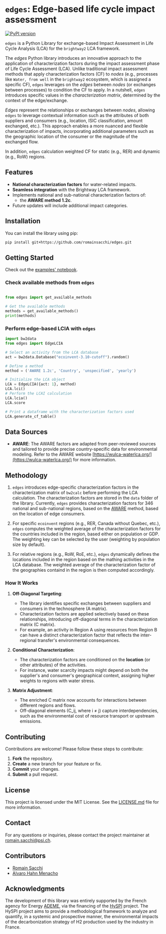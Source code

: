 # ``edges``: Edge-based life cycle impact assessment

[![PyPI version](https://badge.fury.io/py/edges.svg)](https://badge.fury.io/py/csc-brightway)

``edges`` is a Python Library for exchange-based Impact Assessment in 
Life Cycle Analysis (LCA) for the ``brightway2`` LCA framework.

The *edges* Python library introduces an innovative approach to the application 
of characterization factors during the impact assessment phase of Life Cycle 
Assessment (LCA). Unlike traditional impact assessment methods that apply 
characterization factors (CF) to *nodes* (e.g., processes like `Water, from well` in the 
``brightway2`` ecosystem, which is assigned a specific CF), ``edges`` leverages on the *edges* between *nodes* 
(or exchanges between processes) to condition the CF to apply.  In a nutshell, ``edges`` introduces specific values 
in the *characterization matrix*, determined by the context of the edge/exchange.

*Edges* represent the relationships or exchanges between *nodes*, allowing ``edges`` 
to leverage contextual information such as the attributes of both suppliers 
and consumers (e.g., location, ISIC classification, amount exchanged, etc.). 
This approach enables a more nuanced and flexible characterization 
of impacts, incorporating additional parameters such as the geographic location 
of the consumer or the magnitude of the exchanged flow. 

In addition, ``edges`` calculation weighted CF for static (e.g., RER) and 
dynamic (e.g., RoW) regions.

## Features

- **National characterization factors** for water-related impacts.
- **Seamless integration** with the Brightway LCA framework.
- Implements national and sub-national characterization factors of:
  - the **AWARE method 1.2c**.
- Future updates will include additional impact categories.

## Installation

You can install the library using pip:

```bash
pip install git+https://github.com/romainsacchi/edges.git
```

## Getting Started

Check out the [examples' notebook](https://github.com/romainsacchi/edges/blob/main/examples/examples.ipynb).

### Check available methods from ``edges``

```python
    
from edges import get_available_methods

# Get the available methods
methods = get_available_methods()
print(methods)

```

### Perform edge-based LCIA with ``edges``

```python
import bw2data
from edges import EdgeLCIA

# Select an activity from the LCA database
act = bw2data.Database("ecoinvent-3.10-cutoff").random()

# Define a method
method = ('AWARE 1.2c', 'Country', 'unspecified', 'yearly')

# Initialize the LCA object
LCA = EdgeLCIA({act: 1}, method)
LCA.lci()
# Perform the LCAI calculation
LCA.lcia()
LCA.score

# Print a dataframe with the characterization factors used
LCA.generate_cf_table()

```

## Data Sources

* **AWARE**: The AWARE factors are adapted from peer-reviewed sources and tailored to provide 
precise country-specific data for environmental modeling. Refer to the AWARE 
website [https://wulca-waterlca.org/](https://wulca-waterlca.org/) for more information.

## Methodology

1. ``edges`` introduces edge-specific characterization factors
in the characterization matrix of ``bw2calc`` before performing the LCA calculation.
The characterization factors are stored in the ``data`` folder of the library. 
Currently, ``edges`` provides characterization factors for 346 national and 
sub-national regions, based on the [AWARE](https://wulca-waterlca.org/aware/) method,
based on the location of edge consumers. 

2. For specific ``ecoinvent`` regions (e.g., RER, Canada without Quebec, etc.), 
``edges`` computes the weighted average of the characterization factors for the 
countries included in the region, based either on population or GDP. The weighting 
key can be selected by the user (weighting by population size by default).

3. For relative regions (e.g., RoW, RoE, etc.), ``edges`` dynamically defines the 
locations included in the region based on the mathing activities in the LCA database. 
The weighted average of the characterization factor of the geographies 
containd in the region is then computed accordingly.

### How It Works

1. **Off-Diagonal Targeting**:
   - The library identifies specific exchanges between suppliers and consumers in the technosphere (A matrix).
   - Characterization factors are applied selectively based on these relationships, introducing off-diagonal terms in the characterization matrix (C matrix).
   - For example, an activity in Region A using resources from Region B can have a distinct characterization factor that reflects the inter-regional transfer's environmental consequences.

2. **Conditional Characterization**:
   - The characterization factors are conditioned on the **location** (or other attributes) of the activities.
   - For instance, water scarcity impacts might depend on both the supplier's and consumer's geographical context, assigning higher weights to regions with water stress.

3. **Matrix Adjustment**:
   - The enriched C matrix now accounts for interactions between different regions and flows. 
   - Off-diagonal elements (C_ij, where i ≠ j) capture interdependencies, such as the environmental cost of resource transport or upstream emissions.


## Contributing
Contributions are welcome! Please follow these steps to contribute:

1. **Fork** the repository.
2. **Create** a new branch for your feature or fix.
3. **Commit** your changes.
4. **Submit** a pull request.


## License
This project is licensed under the MIT License.
See the [LICENSE.md](LICENSE.md) file for more information.

## Contact
For any questions or inquiries, please contact the project maintainer 
at [romain.sacchi@psi.ch](mailto:romain.sacchi@psi.ch).

## Contributors

- [Romain Sacchi](https://github.com/romainsacchi)
- [Alvaro Hahn Menacho](https://github.com/alvarojhahn)

## Acknowledgments
The development of this library was entirely supported by the French agency for 
Energy [ADEME](https://www.ademe.fr/), via the financing of the [HySPI](https://www.isige.minesparis.psl.eu/actualite/le-projet-hyspi/) project.
The HySPI project aims to provide a methodological framework to analyze and 
quantify, in a systemic and prospective manner, the environmental impacts of the 
decarbonization strategy of H2 production used by the industry in France.
